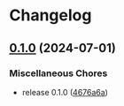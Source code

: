 # Changelog

## [0.1.0](https://github.com/VersesTech/helm-charts/compare/genius-core-admin-v0.1.0...genius-core-admin-v0.1.0) (2024-07-01)


### Miscellaneous Chores

* release 0.1.0 ([4676a6a](https://github.com/VersesTech/helm-charts/commit/4676a6aa13c2b6b73ff72100a90fcc4d2146db09))
